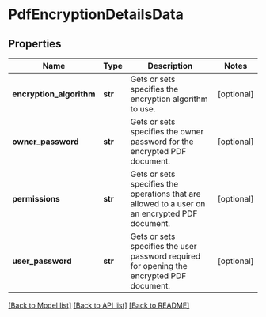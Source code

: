 # PdfEncryptionDetailsData

## Properties
Name | Type | Description | Notes
------------ | ------------- | ------------- | -------------
**encryption_algorithm** | **str** | Gets or sets specifies the encryption algorithm to use. | [optional] 
**owner_password** | **str** | Gets or sets specifies the owner password for the encrypted PDF document. | [optional] 
**permissions** | **str** | Gets or sets specifies the operations that are allowed to a user on an encrypted PDF document. | [optional] 
**user_password** | **str** | Gets or sets specifies the user password required for opening the encrypted PDF document. | [optional] 

[[Back to Model list]](../README.md#documentation-for-models) [[Back to API list]](../README.md#documentation-for-api-endpoints) [[Back to README]](../README.md)


